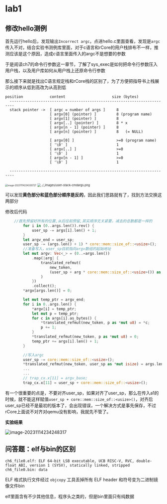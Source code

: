 # lab1

## 修改hello测例

首先运行hello后，发现输出`Incorrect argc`，点进hello.c里面查看，发现是`argc`传入不对，结合实验书测例库里面，对于c语言和rCore的用户栈排布不一样，推测应该是这个原因，造成c语言里面传入的argc不是想要的参数

于是阅读ch7的命令行参数这一章节，了解了sys_exec是如何把命令行参数压入用户栈，以及用户库如何从用户栈上还原命令行参数

那么接下来就是找出C语言规定栈和rCore栈的区别了，为了方便把指导书上栈展示的顺序从低到高改为从高到低

```
position            content                     size (bytes)
  ------------------------------------------------------------------------
  stack pointer ->  [ argc = number of args ]     8
                    [ argv[0] (pointer) ]         8 (program name)
                    [ argv[1] (pointer) ]         8
                    [ argv[..] (pointer) ]        8 * x
                    [ argv[n - 1] (pointer) ]     8
                    [ argv[n] (pointer) ]         8   (= NULL)

                    [ argv[0] ]                   >=0 (program name)
                    [ '\0' ]                      1
                    [ argv[..] ]                  >=0
                    [ '\0' ]                      1
                    [ argv[n - 1] ]               >=0
                    [ '\0' ]                      1

  ------------------------------------------------------------------------
```

<img src="https://cdn.jsdelivr.net/gh/Ywinh/TyporaImages@main/202311142343823.png" alt="image-20231114234330727" style="zoom: 50%;" />

<img src="https://rcore-os.cn/rCore-Tutorial-Book-v3/_images/user-stack-cmdargs.png" alt="../_images/user-stack-cmdargs.png" style="zoom: 67%;" />

可以发现**黄色部分和蓝色部分顺序是反的**，因此我们思路就有了，找到方法交换这两部分

修改后代码

```rust
 	//首先预留好所有的位置,从后往前预留,其实顺序无关紧要，减去的总数都是一样的
        for i in (0..args.len()).rev() {
            user_sp -= args[i].len() + 1;
        }
        let argv_end = user_sp;
        user_sp -= (args.len() + 1) * core::mem::size_of::<usize>();
        //准备写入，user_sp目前指向argv数组的起始地址
        let mut argv: Vec<_> = (0..=args.len())
            .map(|arg| {
                translated_refmut(
                    new_token,
                    (user_sp + arg * core::mem::size_of::<usize>()) as *mut usize,
                )
            })
            .collect();
        *argv[args.len()] = 0;

        let mut temp_ptr = argv_end;
        for i in 0..args.len() {
            *argv[i] = temp_ptr;
            let mut p = temp_ptr;
            for c in args[i].as_bytes() {
                *translated_refmut(new_token, p as *mut u8) = *c;
                p += 1;
            }
            *translated_refmut(new_token, p as *mut u8) = 0;
            temp_ptr += args[i].len() + 1;
        }

        //写入argc
        user_sp -= core::mem::size_of::<usize>();
        *translated_refmut(new_token, user_sp as *mut isize) = args.len() as isize;
		...
		...
		// trap_cx.x[11] = argv_base;
        trap_cx.x[11] = user_sp + core::mem::size_of::<usize>();
```

有一个很重要的点是，不要对齐user_sp，如果对齐了user_sp，那么在传入a1的时候，就不能这样赋值`user_sp + core::mem::size_of::<usize>()`，对齐后user_sp已经不是最初的版本了，会出现错误，一个解决方式是事先保存，不过rCore上面说不对齐对qemu没有影响，我就先不管了。

**实验结果**

![image-20231114234248317](https://cdn.jsdelivr.net/gh/Ywinh/TyporaImages@main/202311142342402.png)



## 问答题：elf与bin的区别

```
ch6_file0.elf: ELF 64-bit LSB executable, UCB RISC-V, RVC, double-float ABI, version 1 (SYSV), statically linked, stripped
ch6_file0.bin: data
```

 ELF 格式执行文件经过 `objcopy` 工具丢掉所有 ELF header 和符号变为二进制镜像文件bin

elf里面含有不少其他信息，程序头之类的，但是bin里面只有纯数据